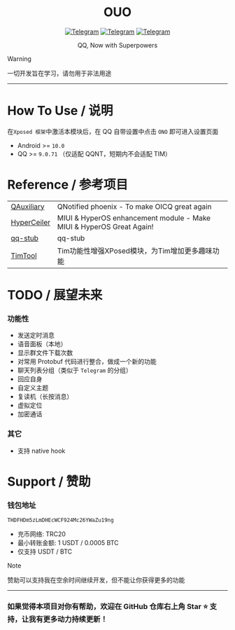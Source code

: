 <div align="center">
    <h1> OUO </h1>

[![Telegram](https://img.shields.io/static/v1?label=Telegram&message=Channel&color=0088cc)](https://t.me/ouom_pub)
[![Telegram](https://img.shields.io/static/v1?label=Telegram&message=CI&color=0088cc)](https://t.me/ono_ci)
[![Telegram](https://img.shields.io/static/v1?label=Telegram&message=Chat&color=0088cc)](https://t.me/ouom_chat)

QQ, Now with Superpowers
</div>

> [!WARNING]  
> 一切开发旨在学习，请勿用于非法用途

-------

# How To Use / 说明
在`Xposed 框架`中激活本模块后，在 QQ 自带设置中点击 `ONO` 即可进入设置页面

- Android >= `10.0`
- QQ >= `9.0.71` （仅适配 QQNT，短期内不会适配 TIM）


# Reference / 参考项目

<table>
<tr>
  <td><a href="https://github.com/cinit/QAuxiliary">QAuxiliary</a></td>
  <td>QNotified phoenix - To make OICQ great again</td>
</tr>
<tr>
  <td><a href="https://github.com/ReChronoRain/HyperCeiler">HyperCeiler</a></td>
  <td>MIUI & HyperOS enhancement module - Make MIUI & HyperOS Great Again!</td>
</tr>
<tr>
  <td><a href="https://github.com/LuckyPray/qq-stub">qq-stub</a></td>
  <td>qq-stub</td>
</tr>
<tr>
  <td><a href="https://github.com/suzhelan/TimTool">TimTool</a></td>
  <td>Tim功能性增强XPosed模块，为Tim增加更多趣味功能</td>
</tr>
</table>


# TODO / 展望未来
### 功能性
- 发送定时消息
- 语音面板（本地）
- 显示群文件下载次数
- 对常用 Protobuf 代码进行整合，做成一个新的功能
- 聊天列表分组（类似于 `Telegram` 的分组）
- 回应自身
- 自定义主题
- 复读机（长按消息）
- 虚拟定位
- 加密通话

### 其它
- 支持 native hook


# Support / 赞助
### 钱包地址
`THDFHDm5zLmDHEcWCF924Mc26YWaZu19ng`

- 充币网络: TRC20
- 最小转账金额: 1 USDT / 0.0005 BTC
- 仅支持 USDT / BTC

> [!NOTE]  
> 赞助可以支持我在空余时间继续开发，但不能让你获得更多的功能
--------

### 如果觉得本项目对你有帮助，欢迎在 GitHub 仓库右上角 Star ⭐ 支持，让我有更多动力持续更新！
